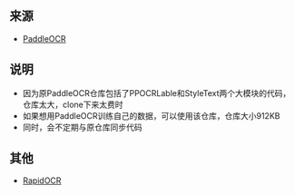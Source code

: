 ## 来源
- [PaddleOCR](https://github.com/PaddlePaddle/PaddleOCR)

## 说明
- 因为原PaddleOCR仓库包括了PPOCRLable和StyleText两个大模块的代码，仓库太大，clone下来太费时
- 如果想用PaddleOCR训练自己的数据，可以使用该仓库，仓库大小912KB
- 同时，会不定期与原仓库同步代码

## 其他
- [RapidOCR](https://github.com/RapidOCR/RapidOCR)